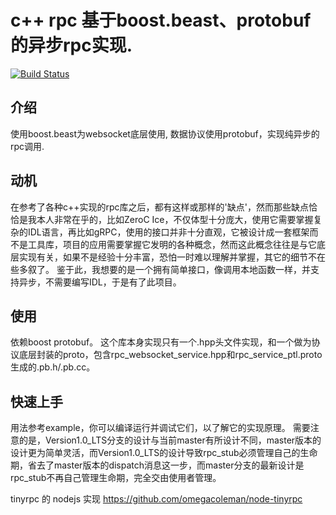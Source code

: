 
# c++ rpc 基于boost.beast、protobuf的异步rpc实现.

[![Build Status](https://travis-ci.org/Jackarain/tinyrpc.svg?branch=master)](https://travis-ci.org/Jackarain/tinyrpc)
## 介绍

使用boost.beast为websocket底层使用, 数据协议使用protobuf，实现纯异步的rpc调用.

## 动机

在参考了各种c++实现的rpc库之后，都有这样或那样的'缺点'，然而那些缺点恰恰是我本人非常在乎的，比如ZeroC Ice，不仅体型十分庞大，使用它需要掌握复杂的IDL语言，再比如gRPC，使用的接口并非十分直观，它被设计成一套框架而不是工具库，项目的应用需要掌握它发明的各种概念，然而这此概念往往是与它底层实现有关，如果不是经验十分丰富，恐怕一时难以理解并掌握，其它的细节不在些多叙了。
鉴于此，我想要的是一个拥有简单接口，像调用本地函数一样，并支持异步，不需要编写IDL，于是有了此项目。

## 使用

依赖boost protobuf。
这个库本身实现只有一个.hpp头文件实现，和一个做为协议底层封装的proto，包含rpc_websocket_service.hpp和rpc_service_ptl.proto生成的.pb.h/.pb.cc。


## 快速上手

用法参考example，你可以编译运行并调试它们，以了解它的实现原理。
需要注意的是，Version1.0_LTS分支的设计与当前master有所设计不同，master版本的设计更为简单灵活，而Version1.0_LTS的设计导致rpc_stub必须管理自己的生命期，省去了master版本的dispatch消息这一步，而master分支的最新设计是rpc_stub不再自己管理生命期，完全交由使用者管理。

tinyrpc 的 nodejs 实现 https://github.com/omegacoleman/node-tinyrpc
